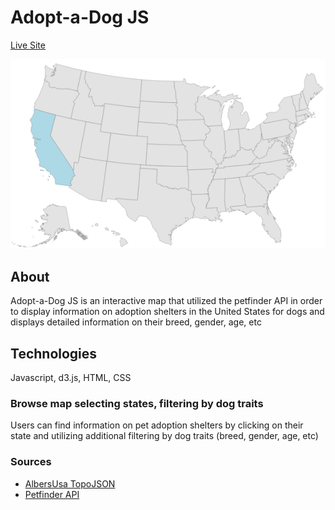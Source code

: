 # Adopt-a-Dog JS

[Live Site](https://alexbpbdroid.github.io/adopt-a-dogJS/)

![map](https://github.com/alexbpbdroid/adopt-a-dogJS/blob/master/adopt-map.jpg)

## About

Adopt-a-Dog JS is an interactive map that utilized the petfinder API in order to display information on adoption shelters in the United States for dogs and displays detailed information on their breed, gender, age, etc

## Technologies

Javascript, d3.js, HTML, CSS

### Browse map selecting states, filtering by dog traits

Users can find information on pet adoption shelters by clicking on their state and utilizing additional filtering by dog traits (breed, gender, age, etc)

### Sources

  * [AlbersUsa TopoJSON](https://observablehq.com/@d3/u-s-map)
  * [Petfinder API](https://www.petfinder.com/developers/api-docs)



